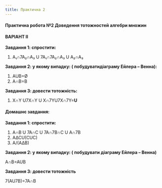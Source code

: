 ```yaml
---
title: Практична 2
---
```


#### **Практична робота №2 Доведення тотожностей алгебри множин**

#### **ВАРІАНТ II**

**Завдання 1: спростити:**
1.	A&#8321;∩7A&#8322;∩A&#8323; U 7A&#8321;∩7A&#8322;∩A&#8323; U A&#8322;∩A&#8323;

**Завдання 2: у якому випадку: ( побудуватидіаграму Ейлера – Венна):**                              
1.	AUB=Ø
2.	A∩B=B

 **Завдання 3: довести тотожність:**             
 1.	X∩Y U7X∩Y U X∩7YU7X∩7Y=**U**  

#### **Домашнє завдання:**

**Завдання 1: спростити:**
1.	A∩B U 7A∩C U 7A∩7B∩C U A∩7B
2.	A∆CU(CUC)
3.	A/(A∆B)

**Завдання 2: у якому випадку: ( побудувати діаграму Ейлера – Венна)**

A∩B=AUB

**Завдання 3: довести тотожність**

7(AU7B)=7A∩B
